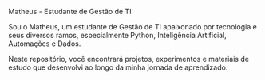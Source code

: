 
Matheus - Estudante de Gestão de TI

Sou o Matheus, um estudante de Gestão de TI apaixonado por tecnologia e seus diversos ramos, especialmente Python, Inteligência Artificial, Automações e Dados.

Neste repositório, você encontrará projetos, experimentos e materiais de estudo que desenvolvi ao longo da minha jornada de aprendizado.

<!---
Matheus-Marega/Matheus-Marega is a ✨ special ✨ repository because its `README.md` (this file) appears on your GitHub profile.
You can click the Preview link to take a look at your changes.
--->
